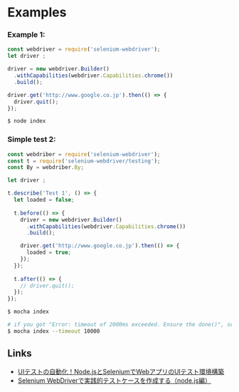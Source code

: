 # Examples

### Example 1:
```js
const webdriver = require('selenium-webdriver');
let driver ;

driver = new webdriver.Builder()
  .withCapabilities(webdriver.Capabilities.chrome())
  .build();

driver.get('http://www.google.co.jp').then(() => {
  driver.quit();
});
```

```sh
$ node index
```

### Simple test 2:
```js
const webdriber = require('selenium-webdriver');
const t = require('selenium-webdriver/testing');
const By = webdriber.By;

let driver ;

t.describe('Test 1', () => {
  let loaded = false;
  
  t.before(() => {
    driver = new webdriver.Builder()
      .withCapabilities(webdriver.Capabilities.chrome())
      .build();

    driver.get('http://www.google.co.jp').then(() => {
      loaded = true;
    });
  });
  
  t.after(() => {
    // driver.quit();
  });
});
```

```sh
$ mocha index

# if you got "Error: timeout of 2000ms exceeded. Ensure the done()", set the timeout time.
$ mocha index --timeout 10000
```

## Links
- [UIテストの自動化！Node.jsとSeleniumでWebアプリのUIテスト環境構築](https://ics.media/entry/5759/2)
- [Selenium WebDriverで実践的テストケースを作成する（node.js編）](http://solutionware.jp/blog/2016/03/30/selenium-webdriver%E3%81%A7%E5%AE%9F%E8%B7%B5%E7%9A%84%E3%83%86%E3%82%B9%E3%83%88%E3%82%B1%E3%83%BC%E3%82%B9%E3%82%92%E4%BD%9C%E6%88%90%E3%81%99%E3%82%8B%EF%BC%88node-js%E7%B7%A8%EF%BC%89/)
